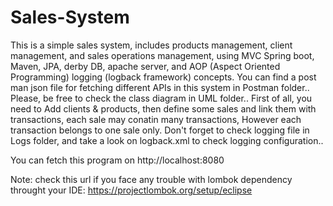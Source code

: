 # Sales-System
This is a simple sales system, includes products management, client management, and sales operations management, using MVC Spring boot, Maven, JPA, derby DB, apache server,
and AOP (Aspect Oriented Programming) logging (logback framework) concepts.
You can find a post man json file for fetching different APIs in this system in Postman folder.. 
Please, be free to check the class diagram in UML folder..
First of all, you need to Add clients & products, then define some sales and link them with transactions, each sale may conatin many transactions,
However each transaction belongs to one sale only.
Don't forget to check logging file in Logs folder, and take a look on logback.xml to check logging configuration..

You can fetch this program on http://localhost:8080

Note: check this url if you face any trouble with lombok dependency throught your IDE: https://projectlombok.org/setup/eclipse
